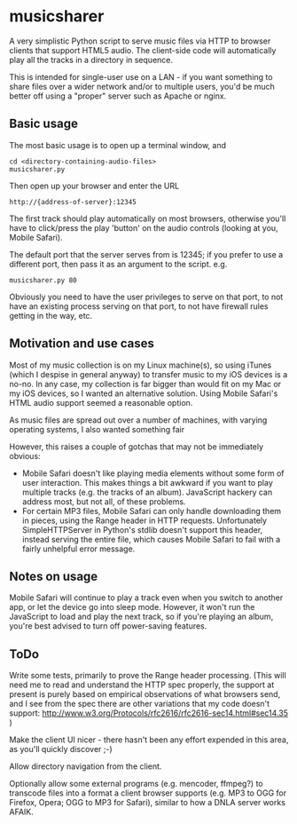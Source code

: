 # musicsharer

A very simplistic Python script to serve music files via HTTP to
browser clients that support HTML5 audio.  The client-side code will
automatically play all the tracks in a directory in sequence.

This is intended for single-user use on a LAN - if you want something
to share files over a wider network and/or to multiple users, you'd be
much better off using a "proper" server such as Apache or nginx.

## Basic usage

The most basic usage is to open up a terminal window, and

    cd <directory-containing-audio-files>
    musicsharer.py

Then open up your browser and enter the URL

    http://{address-of-server}:12345

The first track should play automatically on most browsers, otherwise you'll
have to click/press the play 'button' on the audio controls (looking at you,
Mobile Safari).

The default port that the server serves from is 12345; if you prefer to
use a different port, then pass it as an argument to the script.  e.g.

    musicsharer.py 80

Obviously you need to have the user privileges to serve on that port, to
not have an existing process serving on that port, to not have firewall
rules getting in the way, etc.

## Motivation and use cases

Most of my music collection is on my Linux machine(s), so using iTunes
(which I despise in general anyway) to transfer music to my iOS devices
is a no-no.  In any case, my collection is far bigger than would fit on my
Mac or my iOS devices, so I wanted an alternative solution.  Using Mobile
Safari's HTML audio support seemed a reasonable option.

As music files are spread out over a number of machines, with varying
operating systems, I also wanted something fair

However, this raises a couple of gotchas that may not be immediately
obvious:

* Mobile Safari doesn't like playing media elements without some form
  of user interaction.  This makes things a bit awkward if you want to
  play multiple tracks (e.g. the tracks of an album).  JavaScript hackery
  can address most, but not all, of these problems.
* For certain MP3 files, Mobile Safari can only handle downloading them
  in pieces, using the Range header in HTTP requests.  Unfortunately
  SimpleHTTPServer in Python's stdlib doesn't support this header, instead
  serving the entire file, which causes Mobile Safari to fail with a fairly
  unhelpful error message.

## Notes on usage

Mobile Safari will continue to play a track even when you switch to another
app, or let the device go into sleep mode.  However, it won't run the
JavaScript to load and play the next track, so if you're playing an album,
you're best advised to turn off power-saving features.

## ToDo

Write some tests, primarily to prove the Range header processing.  (This
will need me to read and understand the HTTP spec properly, the support at
present is purely based on empirical observations of what browsers send, and
I see from the spec there are other variations that my code doesn't support:
http://www.w3.org/Protocols/rfc2616/rfc2616-sec14.html#sec14.35 )

Make the client UI nicer - there hasn't been any effort expended in this area,
as you'll quickly discover ;-)

Allow directory navigation from the client.

Optionally allow some external programs (e.g. mencoder, ffmpeg?) to transcode
files into a format a client browser supports (e.g. MP3 to OGG for Firefox,
Opera; OGG to MP3 for Safari), similar to how a DNLA server works AFAIK.
